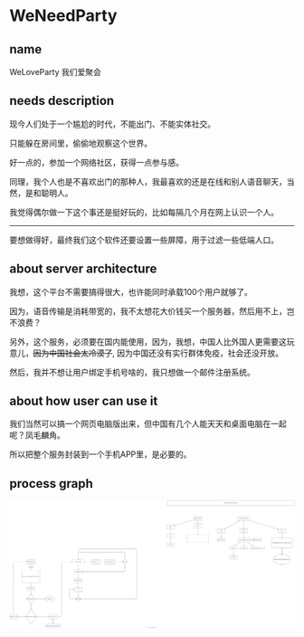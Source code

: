 # WeNeedParty

## name
WeLoveParty
我们爱聚会

## needs description
现今人们处于一个尴尬的时代，不能出门、不能实体社交。

只能躲在房间里，偷偷地观察这个世界。

好一点的，参加一个网络社区，获得一点参与感。

同理，我个人也是不喜欢出门的那种人，我最喜欢的还是在线和别人语音聊天，当然，是和聪明人。

我觉得偶尔做一下这个事还是挺好玩的，比如每隔几个月在网上认识一个人。

___

要想做得好，最终我们这个软件还要设置一些屏障，用于过滤一些低端人口。

## about server architecture
我想，这个平台不需要搞得很大，也许能同时承载100个用户就够了。

因为，语音传输是消耗带宽的，我不太想花大价钱买一个服务器，然后用不上，岂不浪费？

另外，这个服务，必须要在国内能使用，因为，我想，中国人比外国人更需要这玩意儿，~~因为中国社会太冷漠了~~, 因为中国还没有实行群体免疫，社会还没开放。

然后，我并不想让用户绑定手机号啥的，我只想做一个邮件注册系统。

## about how user can use it
我们当然可以搞一个网页电脑版出来，但中国有几个人能天天和桌面电脑在一起呢？凤毛麟角。

所以把整个服务封装到一个手机APP里，是必要的。

## process graph

![graph](processGraph.drawio.svg)